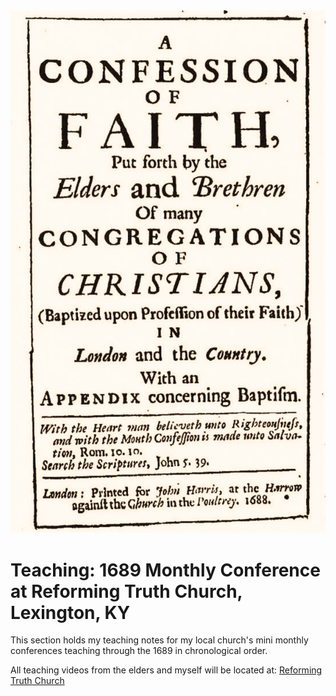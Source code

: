 <img class="intro-right" src="art-1689.png">

# Teaching: 1689 Monthly Conference at Reforming Truth Church, Lexington, KY

This section holds my teaching notes for my local church's mini monthly conferences teaching through the 1689 in chronological order.

All teaching videos from the elders and myself will be located at: [Reforming Truth Church](https://www.youtube.com/@reformingtruthchurch/streams)
